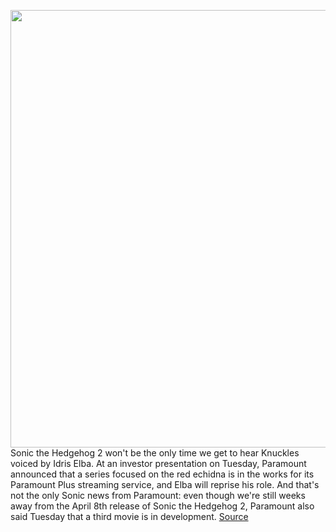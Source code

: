 <img src='https://cdn.vox-cdn.com/thumbor/ezRUfhdOkL6igkZ2kFxfUnCLDCM=/0x0:1388x880/1200x800/filters:focal(553x324:803x574)/cdn.vox-cdn.com/uploads/chorus_image/image/70514322/FLq2Ch3VgAMrM6i.0.jpeg' width='700px' /><br/>
Sonic the Hedgehog 2 won't be the only time we get to hear Knuckles voiced by Idris Elba. At an investor presentation on Tuesday, Paramount announced that a series focused on the red echidna is in the works for its Paramount Plus streaming service, and Elba will reprise his role. And that's not the only Sonic news from Paramount: even though we're still weeks away from the April 8th release of Sonic the Hedgehog 2, Paramount also said Tuesday that a third movie is in development.
<a href='https://www.theverge.com/2022/2/15/22936219/paramount-plus-knuckles-tv-show-series-sonic-third-movie'> Source <a/>
